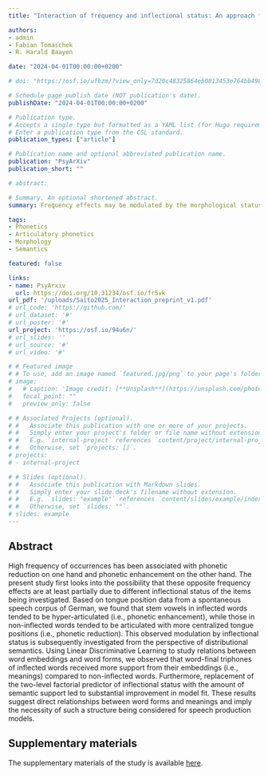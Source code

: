 ```yaml
---
title: "Interaction of frequency and inflectional status: An approach from discriminative learning"

authors:
- admin
- Fabian Tomaschek
- R. Harald Baayen

date: "2024-04-01T00:00:00+0200"

# doi: "https://osf.io/ufbzm/?view_only=7d20c48325864eb0813453e764bb498c"

# Schedule page publish date (NOT publication's date).
publishDate: "2024-04-01T00:00:00+0200"

# Publication type.
# Accepts a single type but formatted as a YAML list (for Hugo requirements).
# Enter a publication type from the CSL standard.
publication_types: ["article"]

# Publication name and optional abbreviated publication name.
publication: "PsyArXiv"
publication_short: ""

# abstract: 

# Summary. An optional shortened abstract.
summary: Frequency effects may be modulated by the morphological status of the words being investigated, and such modulation by morphology can be explained in terms of semantics.

tags:
- Phonetics
- Articulatory phonetics
- Morphology
- Semantics

featured: false

links:
- name: PsyArxiv
  url: https://doi.org/10.31234/osf.io/fr5vk
url_pdf: '/uploads/Saito2025_Interaction_preprint_v1.pdf'
# url_code: 'https://github.com/'
# url_dataset: '#'
# url_poster: '#'
url_project: 'https://osf.io/94u6n/'
# url_slides: ''
# url_source: '#'
# url_video: '#'

# # Featured image
# # To use, add an image named `featured.jpg/png` to your page's folder. 
# image:
#   # caption: 'Image credit: [**Unsplash**](https://unsplash.com/photos/s9CC2SKySJM)'
#   focal_point: ""
#   preview_only: false

# # Associated Projects (optional).
# #   Associate this publication with one or more of your projects.
# #   Simply enter your project's folder or file name without extension.
# #   E.g. `internal-project` references `content/project/internal-project/index.md`.
# #   Otherwise, set `projects: []`.
# projects:
# - internal-project

# # Slides (optional).
# #   Associate this publication with Markdown slides.
# #   Simply enter your slide deck's filename without extension.
# #   E.g. `slides: "example"` references `content/slides/example/index.md`.
# #   Otherwise, set `slides: ""`.
# slides: example
---
```



Abstract
--------

High frequency of occurrences has been associated with phonetic reduction on one hand and phonetic enhancement on the other hand. The present study first looks into the possibility that these opposite frequency effects are at least partially due to different inflectional status of the items being investigated. Based on tongue position data from a spontaneous speech corpus of German, we found that stem vowels in inflected words tended to be hyper-articulated (i.e., phonetic enhancement), while those in non-inflected words tended to be articulated with more centralized tongue positions (i.e., phonetic reduction). This observed modulation by inflectional status is subsequently  investigated from the perspective of distributional semantics. Using Linear Discriminative Learning to study relations between word embeddings and word forms, we observed that word-final triphones of inflected words received more support from their embeddings (i.e., meanings) compared to non-inflected words. Furthermore, replacement of the two-level factorial predictor of inflectional status with the amount of semantic support led to substantial improvement in model fit. These results suggest direct relationships between word forms and meanings and imply the necessity of such a structure being considered for speech production models.


Supplementary materials
-----------------------

The supplementary materials of the study is available [here](https://osf.io/94u6n/).

